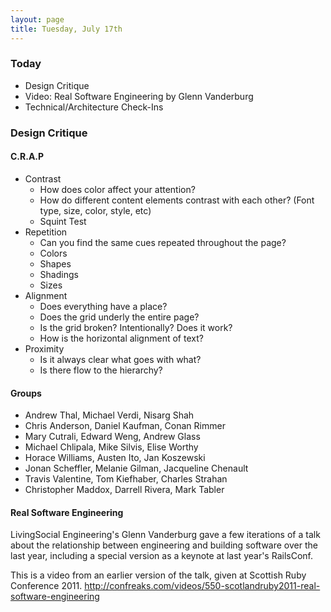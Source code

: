 ```yaml
---
layout: page
title: Tuesday, July 17th
---
```


### Today

* Design Critique
* Video: Real Software Engineering by Glenn Vanderburg
* Technical/Architecture Check-Ins

### Design Critique

#### C.R.A.P

* Contrast
  * How does color affect your attention?
  * How do different content elements contrast with each other? (Font type, size, color, style, etc)
  * Squint Test
* Repetition
  * Can you find the same cues repeated throughout the page?
  * Colors
  * Shapes
  * Shadings
  * Sizes
* Alignment
  * Does everything have a place?
  * Does the grid underly the entire page?
  * Is the grid broken? Intentionally? Does it work?
  * How is the horizontal alignment of text?
* Proximity
  * Is it always clear what goes with what?
  * Is there flow to the hierarchy?

#### Groups

* Andrew Thal, Michael Verdi, Nisarg Shah
* Chris Anderson, Daniel Kaufman, Conan Rimmer
* Mary Cutrali, Edward Weng, Andrew Glass
* Michael Chlipala, Mike Silvis, Elise Worthy
* Horace Williams, Austen Ito, Jan Koszewski
* Jonan Scheffler, Melanie Gilman, Jacqueline Chenault
* Travis Valentine, Tom Kiefhaber, Charles Strahan
* Christopher Maddox, Darrell Rivera, Mark Tabler

#### Real Software Engineering

LivingSocial Engineering's Glenn Vanderburg gave a few iterations of
a talk about the relationship between engineering and building software
over the last year, including a special version as a keynote at last year's
RailsConf.

This is a video from an earlier version of the talk, given at Scottish Ruby
Conference 2011. http://confreaks.com/videos/550-scotlandruby2011-real-software-engineering

